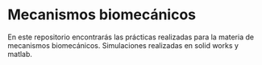 # Mecanismos biomecánicos

En este repositorio encontrarás las prácticas realizadas para la materia de mecanismos biomecánicos. Simulaciones realizadas en solid works y matlab.